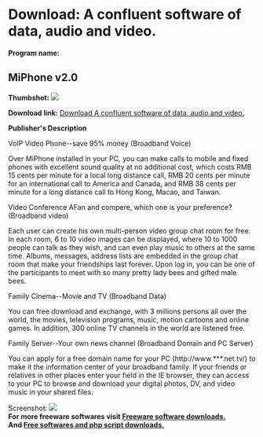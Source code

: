 # Download: A confluent software of data, audio and video.

**Program name:**

## MiPhone v2.0

  
**Thumbshot:** ![](http://www.freewarefiles.com/screenshot/miphone_md.gif)   
  
**Download link:** [Download A confluent software of data, audio and video.](http://freesoftwares.boysofts.com/MiPhone-V_program_17608.html)  
  


**Publisher's Description**  
  


VoIP Video Phone--save 95% money (Broadband Voice)

Over MiPhone installed in your PC, you can make calls to mobile and fixed phones with excellent sound quality at no additional cost, which costs RMB 15 cents per minute for a local long distance call, RMB 20 cents per minute for an international call to America and Canada, and RMB 38 cents per minute for a long distance call to Hong Kong, Macao, and Taiwan.

Video Conference AFan and compere, which one is your preference? (Broadband video)

Each user can create his own multi-person video group chat room for free. In each room, 6 to 10 video images can be displayed, where 10 to 1000 people can talk as they wish, and can even play music to others at the same time. Albums, messages, address lists are embedded in the group chat room that make your friendships last forever. Upon log in, you can be one of the participants to meet with so many pretty lady bees and gifted male bees. 

Family Cinema--Movie and TV (Broadband Data)

You can free download and exchange, with 3 millions persons all over the world, the movies, television programs, music, motion cartoons and online games. In addition, 300 online TV channels in the world are listened free.

Family Server--Your own news channel (Broadband Domain and PC Server)

You can apply for a free domain name for your PC (http://www.***.net.tv/) to make it the information center of your broadband family. If your friends or relatives in other places enter your field in the IE browser, they can access to your PC to browse and download your digital photos, DV, and video music in your shared files. 

  
  
Screenshot: ![](http://www.freewarefiles.com/screenshot/miphone.gif)   
**For more freeware softwares visit [Freeware software downloads.](http://freesoftwares.boysofts.com/)**   
**And [Free softwares and php script downloads.](http://www.boysofts.com/)**
